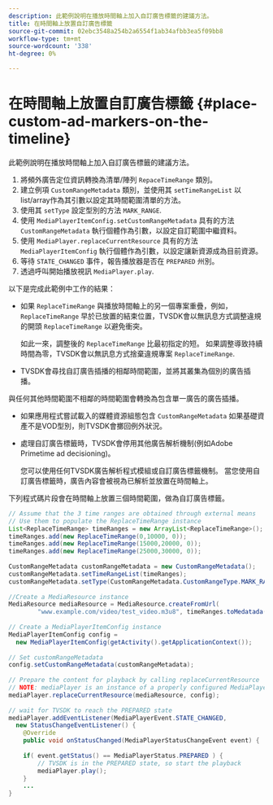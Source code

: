 ```yaml
---
description: 此範例說明在播放時間軸上加入自訂廣告標籤的建議方法。
title: 在時間軸上放置自訂廣告標籤
source-git-commit: 02ebc3548a254b2a6554f1ab34afbb3ea5f09bb8
workflow-type: tm+mt
source-wordcount: '338'
ht-degree: 0%

---
```


# 在時間軸上放置自訂廣告標籤 {#place-custom-ad-markers-on-the-timeline}

此範例說明在播放時間軸上加入自訂廣告標籤的建議方法。

1. 將頻外廣告定位資訊轉換為清單/陣列 `RepaceTimeRange` 類別。
1. 建立例項 `CustomRangeMetadata` 類別，並使用其 `setTimeRangeList` 以list/array作為其引數以設定其時間範圍清單的方法。
1. 使用其 `setType` 設定型別的方法 `MARK_RANGE`.
1. 使用 `MediaPlayerItemConfig.setCustomRangeMetadata` 具有的方法 `CustomRangeMetadata` 執行個體作為引數，以設定自訂範圍中繼資料。
1. 使用 `MediaPlayer.replaceCurrentResource` 具有的方法 `MediaPlayerItemConfig` 執行個體作為引數，以設定讓新資源成為目前資源。
1. 等待 `STATE_CHANGED` 事件，報告播放器是否在 `PREPARED` 州別。
1. 透過呼叫開始播放視訊 `MediaPlayer.play`.

以下是完成此範例中工作的結果：

* 如果 `ReplaceTimeRange` 與播放時間軸上的另一個專案重疊，例如， `ReplaceTimeRange` 早於已放置的結束位置，TVSDK會以無訊息方式調整違規的開頭 `ReplaceTimeRange` 以避免衝突。

  如此一來，調整後的 `ReplaceTimeRange` 比最初指定的短。 如果調整導致持續時間為零，TVSDK會以無訊息方式捨棄違規專案 `ReplaceTimeRange`.

* TVSDK會尋找自訂廣告插播的相鄰時間範圍，並將其叢集為個別的廣告插播。

與任何其他時間範圍不相鄰的時間範圍會轉換為包含單一廣告的廣告插播。

* 如果應用程式嘗試載入的媒體資源組態包含 `CustomRangeMetadata` 如果基礎資產不是VOD型別，則TVSDK會擲回例外狀況。

* 處理自訂廣告標籤時，TVSDK會停用其他廣告解析機制(例如Adobe Primetime ad decisioning)。

  您可以使用任何TVSDK廣告解析程式模組或自訂廣告標籤機制。 當您使用自訂廣告標籤時，廣告內容會被視為已解析並放置在時間軸上。

下列程式碼片段會在時間軸上放置三個時間範圍，做為自訂廣告標籤。

```java
// Assume that the 3 time ranges are obtained through external means 
// Use them to populate the ReplaceTimeRange instance 
List<ReplaceTimeRange> timeRanges = new ArrayList<ReplaceTimeRange>(); 
timeRanges.add(new ReplaceTimeRange(0,10000, 0)); 
timeRanges.add(new ReplaceTimeRange(15000,20000, 0)); 
timeRanges.add(new ReplaceTimeRange(25000,30000, 0)); 
 
CustomRangeMetadata customRangeMetadata = new CustomRangeMetadata(); 
customRangeMetadata.setTimeRangeList(timeRanges); 
customRangeMetadata.setType(CustomRangeMetadata.CustomRangeType.MARK_RANGE); 
 
//Create a MediaResource instance 
MediaResource mediaResource = MediaResource.createFromUrl( 
        "www.example.com/video/test_video.m3u8", timeRanges.toMedatada(null)); 
 
// Create a MediaPlayerItemConfig instance 
MediaPlayerItemConfig config =  
  new MediaPlayerItemConfig(getActivity().getApplicationContext()); 
 
// Set customRangeMetadata 
config.setCustomRangeMetadata(customRangeMetadata); 
 
// Prepare the content for playback by calling replaceCurrentResource 
// NOTE: mediaPlayer is an instance of a properly configured MediaPlayer  
mediaPlayer.replaceCurrentResource(mediaResource, config); 
 
// wait for TVSDK to reach the PREPARED state 
mediaPlayer.addEventListener(MediaPlayerEvent.STATE_CHANGED,  
  new StatusChangeEventListener() { 
    @Override 
    public void onStatusChanged(MediaPlayerStatusChangeEvent event) { 
 
    if( event.getStatus() == MediaPlayerStatus.PREPARED ) { 
        // TVSDK is in the PREPARED state, so start the playback  
        mediaPlayer.play(); 
    } 
    ... 
}
```
